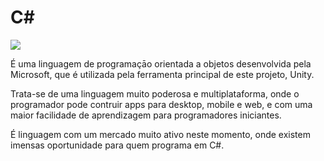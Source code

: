 # C\#

![](../.gitbook/assets/Csharp\_Logo.png)

É uma linguagem de programaçāo orientada a objetos desenvolvida pela Microsoft, que é utilizada pela ferramenta principal de este projeto, Unity.

Trata-se de uma linguagem muito poderosa e multiplataforma, onde o programador pode contruir apps para desktop, mobile e web, e com uma  maior facilidade de aprendizagem para programadores iniciantes.

É linguagem com um mercado muito ativo neste momento, onde existem imensas oportunidade para quem programa em C#.
